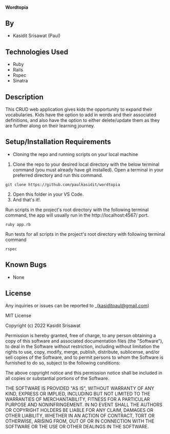 #### Wordtopia
## By

* Kasidit Srisawat (Paul)

## Technologies Used

* Ruby 
* Rails 
* Rspec
* Sinatra 

## Description

This CRUD web application gives kids the opportunity to expand their vocabularies. Kids have the option to add in words and their associated definitions, and also have the option to either delete/update them as they are further along on their learning journey. 

## Setup/Installation Requirements

- Cloning the repo and running scripts on your local machine

1. Clone the repo to your desired local directory with the below terminal command (you must already have git installed). Open a terminal in your preferred directory and run this command. 
```
git clone https://github.com/paulkasidit/wordtopia

``` 
2. Open this folder in your VS Code. 
3. And that's it!.

Run scripts in the project's root directory with the following terminal command, the app will usually run in the http://localhost:4567/ port. 
``` 
ruby app.rb
``` 

Run tests for all scripts in the project's root directory with following terminal command
``` 
rspec 
``` 

## Known Bugs

* None

## License

Any inquiries or issues can be reported to _(kasiditpaul@gmail.com)

MIT License

Copyright (c) 2022 Kasidit Srisawat

Permission is hereby granted, free of charge, to any person obtaining a copy
of this software and associated documentation files (the "Software"), to deal
in the Software without restriction, including without limitation the rights
to use, copy, modify, merge, publish, distribute, sublicense, and/or sell
copies of the Software, and to permit persons to whom the Software is
furnished to do so, subject to the following conditions:

The above copyright notice and this permission notice shall be included in all
copies or substantial portions of the Software.

THE SOFTWARE IS PROVIDED "AS IS", WITHOUT WARRANTY OF ANY KIND, EXPRESS OR
IMPLIED, INCLUDING BUT NOT LIMITED TO THE WARRANTIES OF MERCHANTABILITY,
FITNESS FOR A PARTICULAR PURPOSE AND NONINFRINGEMENT. IN NO EVENT SHALL THE
AUTHORS OR COPYRIGHT HOLDERS BE LIABLE FOR ANY CLAIM, DAMAGES OR OTHER
LIABILITY, WHETHER IN AN ACTION OF CONTRACT, TORT OR OTHERWISE, ARISING FROM,
OUT OF OR IN CONNECTION WITH THE SOFTWARE OR THE USE OR OTHER DEALINGS IN THE
SOFTWARE.
